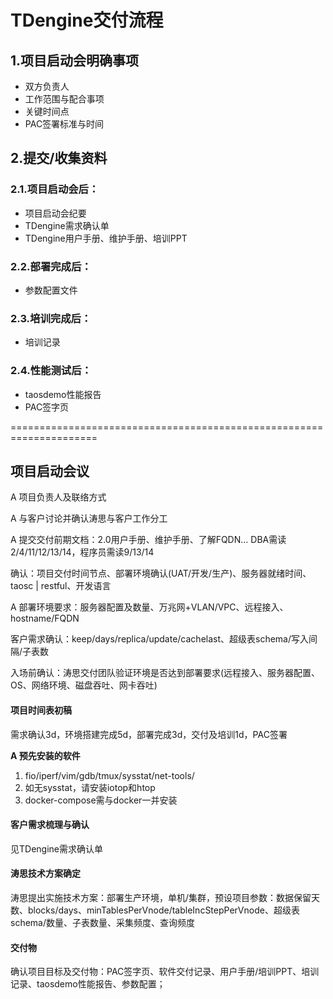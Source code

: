 # **TDengine交付流程**

## 1.项目启动会明确事项

- 双方负责人
- 工作范围与配合事项
- 关键时间点
- PAC签署标准与时间

## 2.提交/收集资料

### 2.1.项目启动会后：

- 项目启动会纪要
- TDengine需求确认单
- TDengine用户手册、维护手册、培训PPT

### 2.2.部署完成后：

- 参数配置文件

### 2.3.培训完成后：

- 培训记录

### 2.4.性能测试后：

- taosdemo性能报告
- PAC签字页



=====================================================================



## 项目启动会议

A 项目负责人及联络方式

A 与客户讨论并确认涛思与客户工作分工

A 提交交付前期文档：2.0用户手册、维护手册、了解FQDN... DBA需读2/4/11/12/13/14，程序员需读9/13/14

确认：项目交付时间节点、部署环境确认(UAT/开发/生产)、服务器就绪时间、taosc | restful、开发语言

A 部署环境要求：服务器配置及数量、万兆网+VLAN/VPC、远程接入、hostname/FQDN

客户需求确认：keep/days/replica/update/cachelast、超级表schema/写入间隔/子表数

入场前确认：涛思交付团队验证环境是否达到部署要求(远程接入、服务器配置、OS、网络环境、磁盘吞吐、网卡吞吐)

#### 项目时间表初稿

需求确认3d，环境搭建完成5d，部署完成3d，交付及培训1d，PAC签署

**A 预先安装的软件**

1. fio/iperf/vim/gdb/tmux/sysstat/net-tools/
2. 如无sysstat，请安装iotop和htop
3. docker-compose需与docker一并安装

#### 客户需求梳理与确认

见TDengine需求确认单

#### 涛思技术方案确定

涛思提出实施技术方案：部署生产环境，单机/集群，预设项目参数：数据保留天数、blocks/days、minTablesPerVnode/tableIncStepPerVnode、超级表schema/数量、子表数量、采集频度、查询频度

#### 交付物

确认项目目标及交付物：PAC签字页、软件交付记录、用户手册/培训PPT、培训记录、taosdemo性能报告、参数配置；